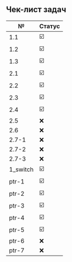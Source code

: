 ## Чек-лист задач️
|№       |Статус|
|-       |-  |
|1.1     |☑️|
|1.2     |☑️|
|1.3     |☑️|
|2.1     |☑️|
|2.2     |☑️|
|2.3     |☑️|
|2.4     |☑️|
|2.5     |❌|
|2.6     |❌|
|2.7-1   |❌|
|2.7-2   |❌|
|2.7-3   |❌|
|1_switch|☑️|
|ptr-1   |☑️|
|ptr-2   |☑️|
|ptr-3   |☑️|
|ptr-4   |☑️|
|ptr-5   |☑️|
|ptr-6   |❌|
|ptr-7   |❌|
